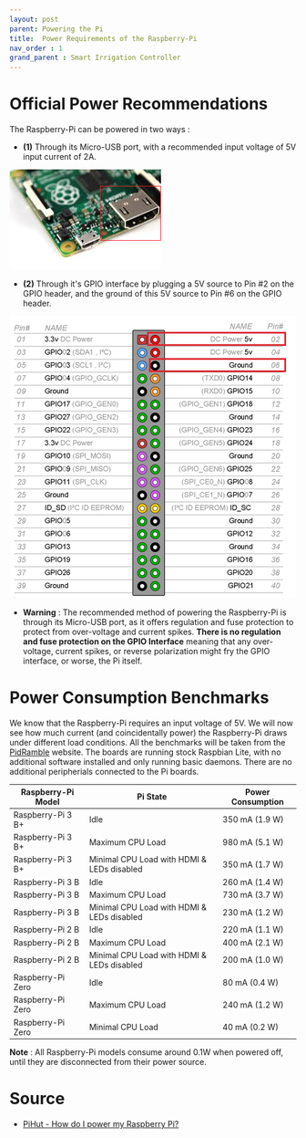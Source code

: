 ```yaml
---
layout: post
parent: Powering the Pi
title:  Power Requirements of the Raspberry-Pi
nav_order : 1
grand_parent : Smart Irrigation Controller
---
```


# Official Power Recommendations

The Raspberry-Pi can be powered in two ways :  

- **(1)** Through its Micro-USB port, with a recommended input voltage of 5V input current of 2A.

![Micro-USB Power](../../../assets/images/Pi-Micro-USB.PNG)

- **(2)** Through it's GPIO interface by plugging a 5V source to Pin #2 on the GPIO header, and the ground of this 5V source to Pin #6 on the GPIO header.

![GPIO Power](../../../assets/images/Diagram-Powering-The-Pi-Through-GPIO.PNG)

- **Warning** : The recommended method of powering the Raspberry-Pi is through its Micro-USB port, as it offers regulation and fuse protection to protect from over-voltage and current spikes. **There is no regulation and fuse protection on the GPIO Interface** meaning that any over-voltage, current spikes, or reverse polarization might fry the GPIO interface, or worse, the Pi itself.

  

# Power Consumption Benchmarks

We know that the Raspberry-Pi requires an input voltage of 5V. We will now see how much current (and coincidentally power) the Raspberry-Pi draws under different load conditions. All the benchmarks will be taken from the [PidRamble](https://www.pidramble.com/wiki/benchmarks/power-consumption) website. The boards are running stock Raspbian Lite, with no additional software installed and only running basic daemons. There are no additional peripherials connected to the Pi boards.

| Raspberry-Pi Model | Pi State | Power Consumption |
| ---------------------------- | ----------------| -------------|
| Raspberry-Pi 3 B+ | Idle | 350 mA (1.9 W) |
| Raspberry-Pi 3 B+ | Maximum CPU Load | 980 mA (5.1 W) |
| Raspberry-Pi 3 B+ | Minimal CPU Load with HDMI & LEDs disabled | 350 mA (1.7 W) |
| Raspberry-Pi 3 B | Idle | 260 mA (1.4 W) |
| Raspberry-Pi 3 B | Maximum CPU Load | 730 mA (3.7 W) |
| Raspberry-Pi 3 B | Minimal CPU Load with HDMI & LEDs disabled | 230 mA (1.2 W) |
| Raspberry-Pi 2 B | Idle | 220 mA (1.1 W) |
| Raspberry-Pi 2 B | Maximum CPU Load | 400 mA (2.1 W) |
| Raspberry-Pi 2 B | Minimal CPU Load with HDMI & LEDs disabled | 200 mA (1.0 W) |
| Raspberry-Pi Zero | Idle |  80 mA (0.4 W) |
| Raspberry-Pi Zero | Maximum CPU Load | 240 mA (1.2 W) |
| Raspberry-Pi Zero | Minimal CPU Load | 40 mA (0.2 W) |

**Note** : All Raspberry-Pi models consume around 0.1W when powered off, until they are disconnected from their power source.

# Source

- [PiHut - How do I power my Raspberry Pi?](https://thepihut.com/blogs/raspberry-pi-tutorials/how-do-i-power-my-raspberry-pi)
